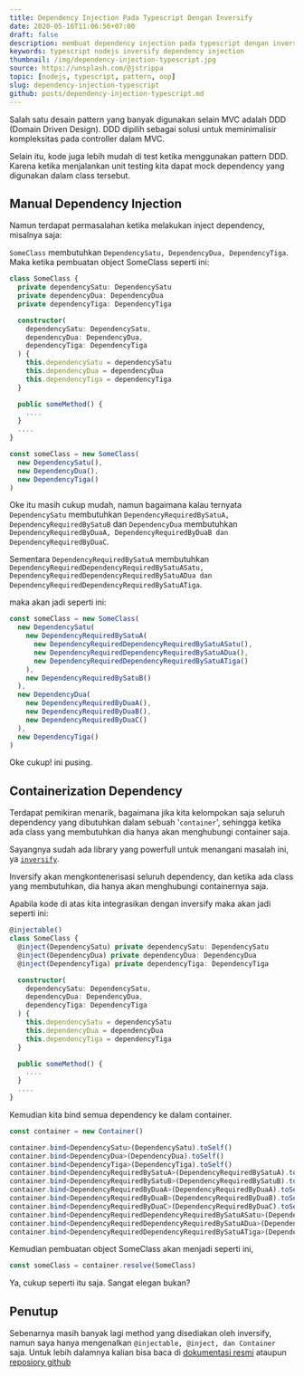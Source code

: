 ```yaml
---
title: Dependency Injection Pada Typescript Dengan Inversify
date: 2020-05-16T11:06:56+07:00
draft: false
description: membuat dependency injection pada typescript dengan inversify nodejs
keywords: typescript nodejs inversify dependency injection
thumbnail: /img/dependency-injection-typescript.jpg
source: https://unsplash.com/@jstrippa
topic: [nodejs, typescript, pattern, oop]
slug: dependency-injection-typescript
github: posts/dependency-injection-typescript.md
---
```


Salah satu desain pattern yang banyak digunakan selain MVC adalah DDD (Domain Driven Design). DDD dipilih sebagai solusi untuk meminimalisir kompleksitas pada controller dalam MVC.

Selain itu, kode juga lebih mudah di test ketika menggunakan pattern DDD. Karena ketika menjalankan unit testing kita dapat mock dependency yang digunakan dalam class tersebut.

## Manual Dependency Injection

Namun terdapat permasalahan ketika melakukan inject dependency, misalnya saja:

`SomeClass` membutuhkan `DependencySatu, DependencyDua, DependencyTiga`. Maka ketika pembuatan object SomeClass seperti ini:

```typescript
class SomeClass {
  private dependencySatu: DependencySatu
  private dependencyDua: DependencyDua
  private dependencyTiga: DependencyTiga

  constructor(
    dependencySatu: DependencySatu,
    dependencyDua: DependencyDua,
    dependencyTiga: DependencyTiga
  ) {
    this.dependencySatu = dependencySatu
    this.dependencyDua = dependencyDua
    this.dependencyTiga = dependencyTiga
  }

  public someMethod() {
    ....
  }
  ....
}

const someClass = new SomeClass(
  new DependencySatu(),
  new DependencyDua(),
  new DependencyTiga()
)
```

Oke itu masih cukup mudah, namun bagaimana kalau ternyata `DependencySatu` membutuhkan `DependencyRequiredBySatuA, DependencyRequiredBySatuB` dan `DependencyDua` membutuhkan `DependencyRequiredByDuaA, DependencyRequiredByDuaB dan DependencyRequiredByDuaC`.

Sementara `DependencyRequiredBySatuA` membutuhkan `DependencyRequiredDependencyRequiredBySatuASatu, DependencyRequiredDependencyRequiredBySatuADua dan DependencyRequiredDependencyRequiredBySatuATiga`.

maka akan jadi seperti ini:

```typescript
const someClass = new SomeClass(
  new DependencySatu(
    new DependencyRequiredBySatuA(
      new DependencyRequiredDependencyRequiredBySatuASatu(),
      new DependencyRequiredDependencyRequiredBySatuADua(),
      new DependencyRequiredDependencyRequiredBySatuATiga()
    ),
    new DependencyRequiredBySatuB()
  ),
  new DependencyDua(
    new DependencyRequiredByDuaA(),
    new DependencyRequiredByDuaB(),
    new DependencyRequiredByDuaC()
  ),
  new DependencyTiga()
)
```

Oke cukup! ini pusing.

## Containerization Dependency

Terdapat pemikiran menarik, bagaimana jika kita kelompokan saja seluruh dependency yang dibutuhkan dalam sebuah '`container`', sehingga ketika ada class yang membutuhkan dia hanya akan menghubungi container saja.

Sayangnya sudah ada library yang powerfull untuk menangani masalah ini, ya [`inversify`](http://inversify.io/).

Inversify akan mengkontenerisasi seluruh dependency, dan ketika ada class yang membutuhkan, dia hanya akan menghubungi containernya saja.

Apabila kode di atas kita integrasikan dengan inversify maka akan jadi seperti ini:

```typescript
@injectable()
class SomeClass {
  @inject(DependencySatu) private dependencySatu: DependencySatu
  @inject(DependencyDua) private dependencyDua: DependencyDua
  @inject(DependencyTiga) private dependencyTiga: DependencyTiga

  constructor(
    dependencySatu: DependencySatu,
    dependencyDua: DependencyDua,
    dependencyTiga: DependencyTiga
  ) {
    this.dependencySatu = dependencySatu
    this.dependencyDua = dependencyDua
    this.dependencyTiga = dependencyTiga
  }

  public someMethod() {
    ....
  }
  ....
}
```

Kemudian kita bind semua dependency ke dalam container.

```typescript
const container = new Container()

container.bind<DependencySatu>(DependencySatu).toSelf()
container.bind<DependencyDua>(DependencyDua).toSelf()
container.bind<DependencyTiga>(DependencyTiga).toSelf()
container.bind<DependencyRequiredBySatuA>(DependencyRequiredBySatuA).toSelf()
container.bind<DependencyRequiredBySatuB>(DependencyRequiredBySatuB).toSelf()
container.bind<DependencyRequiredByDuaA>(DependencyRequiredByDuaA).toSelf()
container.bind<DependencyRequiredByDuaB>(DependencyRequiredByDuaB).toSelf()
container.bind<DependencyRequiredByDuaC>(DependencyRequiredByDuaC).toSelf()
container.bind<DependencyRequiredDependencyRequiredBySatuASatu>(DependencyRequiredDependencyRequiredBySatuASatu).toSelf()
container.bind<DependencyRequiredDependencyRequiredBySatuADua>(DependencyRequiredDependencyRequiredBySatuADua).toSelf()
container.bind<DependencyRequiredDependencyRequiredBySatuATiga>(DependencyRequiredDependencyRequiredBySatuATiga).toSelf()
```

Kemudian pembuatan object SomeClass akan menjadi seperti ini,

```typescript
const someClass = container.resolve(SomeClass)
```

Ya, cukup seperti itu saja. Sangat elegan bukan?

## Penutup

Sebenarnya masih banyak lagi method yang disediakan oleh inversify, namun saya hanya mengenalkan `@injectable, @inject, dan Container` saja. Untuk lebih dalamnya kalian bisa baca di [dokumentasi resmi](http://inversify.io/) ataupun [reposiory github](https://github.com/inversify/InversifyJS)
